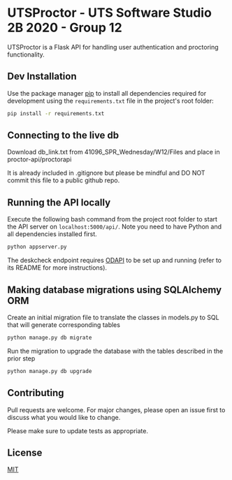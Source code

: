 # UTSProctor - UTS Software Studio 2B 2020 - Group 12

UTSProctor is a Flask API for handling user authentication and proctoring functionality.

## Dev Installation

Use the package manager [pip](https://pip.pypa.io/en/stable/) to install all dependencies required for development using the `requirements.txt` file in the project's root folder:

```bash
pip install -r requirements.txt
```
## Connecting to the live db
Download db_link.txt from 41096_SPR_Wednesday/W12/Files and place in proctor-api/proctorapi

It is already included in .gitignore but please be mindful and DO NOT commit this file to a public github repo.

## Running the API locally
Execute the following bash command from the project root folder to start the API server on `localhost:5000/api/`. Note you need to have Python and all dependencies installed first.
```bash
python appserver.py
```
The deskcheck endpoint requires [ODAPI](https://github.com/jsaji/Object-Detection-API) to be set up and running (refer to its README for more instructions).

## Making database migrations using SQLAlchemy ORM
Create an initial migration file to translate the classes in models.py to SQL that will generate corresponding tables
```bash
python manage.py db migrate
```
Run the migration to upgrade the database with the tables described in the prior step
```bash
python manage.py db upgrade
```

## Contributing
Pull requests are welcome. For major changes, please open an issue first to discuss what you would like to change.

Please make sure to update tests as appropriate.

## License
[MIT](https://choosealicense.com/licenses/mit/)
